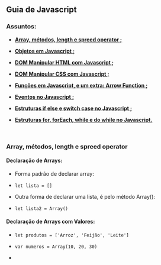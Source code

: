 ## Guia de Javascript

### Assuntos:

* **[Array, métodos, length e spreed operator ;](#array-métodos-length-e-spreed-operator)**

* **[Objetos em Javascript ;](#Objetos-em-Javascript)**

* **[DOM Manipular HTML com Javascript ;](#DOM-manipular-html-com-javascript)**

* **[DOM Manipular CSS com Javascript ;](#DOM-manipular-css-com-javascript)**

* **[Funções em Javascript, e um extra: Arrow Function ;](#funções-em-javascript-e-um-extra-arrow-function)**

* **[Eventos no Javascript ;](#eventos-no-javascript)**

* **[Estruturas if else e switch case no Javascript ;](#estruturas-if-else-e-switch-case-no-javascript)**

* **[Estruturas for, forEach, while e do while no Javascript.](#estruturas-for-forEach-while-do-while-no-javascript)**

<br>

### Array, métodos, length e spreed operator

#### Declaração de Arrays:

* Forma padrão de declarar array:

* `let lista = []`

* Outra forma de declarar uma lista, é pelo método Array():

* `let lista2 = Array()`

#### Declaração de Arrays com Valores:

* `let produtos = ['Arroz', 'Feijão', 'Leite']`

* `var numeros = Array(10, 20, 30)`

* 
